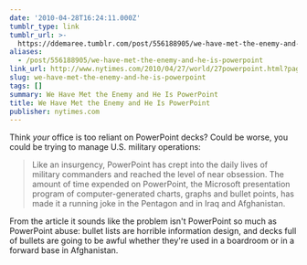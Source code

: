 ```yaml
---
date: '2010-04-28T16:24:11.000Z'
tumblr_type: link
tumblr_url: >-
  https://ddemaree.tumblr.com/post/556188905/we-have-met-the-enemy-and-he-is-powerpoint
aliases:
  - /post/556188905/we-have-met-the-enemy-and-he-is-powerpoint
link_url: http://www.nytimes.com/2010/04/27/world/27powerpoint.html?pagewanted=print
slug: we-have-met-the-enemy-and-he-is-powerpoint
tags: []
summary: We Have Met the Enemy and He Is PowerPoint
title: We Have Met the Enemy and He Is PowerPoint
publisher: nytimes.com
---
```


Think _your_ office is too reliant on PowerPoint decks? Could be worse, you could be trying to manage U.S. military operations:

> Like an insurgency, PowerPoint has crept into the daily lives of military commanders and reached the level of near obsession. The amount of time expended on PowerPoint, the Microsoft presentation program of computer-generated charts, graphs and bullet points, has made it a running joke in the Pentagon and in Iraq and Afghanistan.

From the article it sounds like the problem isn't PowerPoint so much as PowerPoint abuse: bullet lists are horrible information design, and decks full of bullets are going to be awful whether they're used in a boardroom or in a forward base in Afghanistan.